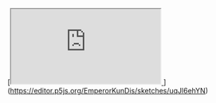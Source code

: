 [[<iframe src="https://editor.p5js.org/EmperorKunDis/full/uqJl6ehYN"></iframe>
](https://editor.p5js.org/EmperorKunDis/sketches/uqJl6ehYN)
](https://editor.p5js.org/EmperorKunDis/sketches/uqJl6ehYN)
